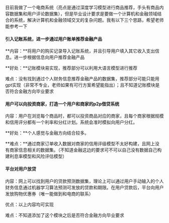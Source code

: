 目前我做了一个电商系统（亮点是通过深度学习模型进行商品推荐，手头有商品内容数据集和用户评论数据集），但是毕业设计要求是要做一个计算机和金融领域结合的系统，解决计算机和金融领域交叉的复杂问题。我有以下三个思路，希望老师能参考一下



#### 引入记账系统，进一步通过用户账单推荐金融产品

**内容：**将用户的购买记录导入记账系统，并且引导用户填入其它收入支出信息。进一步根据信息向用户推荐金融产品

**好处：**记账模块易实现，推荐部分可以利用大语言模型进行推荐

难点：没有找到通过个人财务信息推荐金融产品的数据集，推荐部分可能只能用gpt实现（非常不专业，老师如果有可行方案希望能指出）；且不知道记账模块是否符合金融方向毕业要求

#### 用户可以向投资商家，打造一个用户和商家的p2p借贷系统

内容：用户在浏览每个商品时，都可以投资商品对应的商家，且每个商家根据规模和信用评分都有一个利率和分红计划。系统会准时模拟向用户分红。

**好处：**个人感觉与金融方向结合较多。

**难点：**通过商家订单收入数据对商家的信用评级模型不太好构建，且网上没有商家信息相关的数据集。（不知道金融这边的要求可不可以自己没有数据自己构建利息率模型和风险评估模型）

#### 平台对用户放贷

内容：网上可以找到用户的贷款预测数据集，理论上可以通过用户手动输入的个人财务信息通过机器学习算法预测可发放的贷款和期限。在用户贷款后，平台向用户发放购物优惠券（唯一能做到和电商的联系）

优点：以上内容均可实现

难点：不知道添加了这个模块之后是否符合金融方向毕业要求